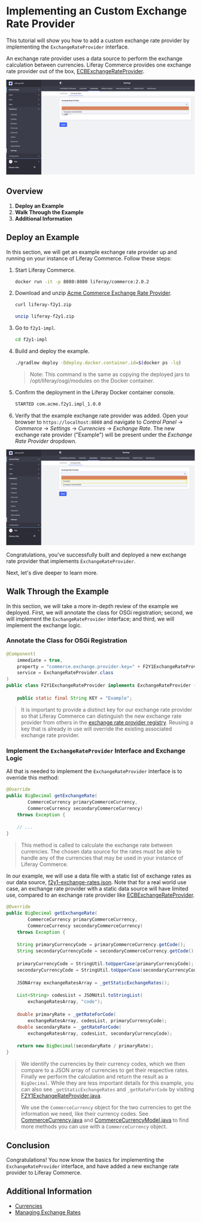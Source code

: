 # Implementing an Custom Exchange Rate Provider

This tutorial will show you how to add a custom exchange rate provider by implementing the `ExchangeRateProvider` interface.

An exchange rate provider uses a data source to perform the exchange calculation between currencies. Liferay Commerce provides one exchange rate provider out of the box, [ECBExchangeRateProvider](https://github.com/liferay/com-liferay-commerce/blob/2.0.2/commerce-currency-service/src/main/java/com/liferay/commerce/currency/internal/util/ECBExchangeRateProvider.java).

![Out of the box exchange rate provider](./images/01.png "Out of the box exchange rate provider")

## Overview

1. **Deploy an Example**
1. **Walk Through the Example**
1. **Additional Information**

## Deploy an Example

In this section, we will get an example exchange rate provider up and running on your instance of Liferay Commerce. Follow these steps:

1. Start Liferay Commerce.

    ```bash
    docker run -it -p 8080:8080 liferay/commerce:2.0.2
    ```

1. Download and unzip [Acme Commerce Exchange Rate Provider](./liferay-f2y1.zip).

    ```bash
    curl liferay-f2y1.zip
    ```

    ```bash
    unzip liferay-f2y1.zip
    ```

1. Go to `f2y1-impl`.

    ```bash
    cd f2y1-impl
    ```

1. Build and deploy the example.

    ```bash
    ./gradlew deploy -Ddeploy.docker.container.id=$(docker ps -lq)
    ```

    >Note: This command is the same as copying the deployed jars to /opt/liferay/osgi/modules on the Docker container.

1. Confirm the deployment in the Liferay Docker container console.

    ```bash
    STARTED com.acme.f2y1.impl_1.0.0
    ```

1. Verify that the example exchange rate provider was added. Open your browser to `https://localhost:8080` and navigate to _Control Panel_ → _Commerce_ → _Settings_ → _Currencies_ → _Exchange Rate_. The new exchange rate provider ("Example") will be present under the _Exchange Rate Provider_ dropdown.

![New exchange rate provider](./images/02.png "New exchange rate provider")

Congratulations, you've successfully built and deployed a new exchange rate provider that implements `ExchangeRateProvider`.

Next, let's dive deeper to learn more.

## Walk Through the Example

In this section, we will take a more in-depth review of the example we deployed. First, we will annotate the class for OSGi registration; second, we will implement the `ExchangeRateProvider` interface; and third, we will implement the exchange logic.

### Annotate the Class for OSGi Registration

```java
@Component(
    immediate = true,
    property = "commerce.exchange.provider.key=" + F2Y1ExchangeRateProvider.KEY,
    service = ExchangeRateProvider.class
)
public class F2Y1ExchangeRateProvider implements ExchangeRateProvider {

    public static final String KEY = "Example";
```

> It is important to provide a distinct key for our exchange rate provider so that Liferay Commerce can distinguish the new exchange rate provider from others in the [exchange rate provider registry](https://github.com/liferay/com-liferay-commerce/blob/2.0.2/commerce-currency-service/src/main/java/com/liferay/commerce/currency/internal/util/ExchangeRateProviderRegistryImpl.java). Reusing a key that is already in use will override the existing associated exchange rate provider.

### Implement the `ExchangeRateProvider` Interface and Exchange Logic

All that is needed to implement the `ExchangeRateProvider` interface is to override this method:

```java
@Override
public BigDecimal getExchangeRate(
        CommerceCurrency primaryCommerceCurrency,
        CommerceCurrency secondaryCommerceCurrency)
    throws Exception {

    // ...
}
```

> This method is called to calculate the exchange rate between currencies. The chosen data source for the rates must be able to handle any of the currencies that may be used in your instance of Liferay Commerce.

In our example, we will use a data file with a static list of exchange rates as our data source, [f2y1-exchange-rates.json](./liferay-f2y1.zip/f2y1-impl/src/main/resources/com/acme/f2y1/internal/commerce/exchange/rates/f2y1-exchange-rates.json). Note that for a real world use case, an exchange rate provider with a static data source will have limited use, compared to an exchange rate provider like [ECBExchangeRateProvider](https://github.com/liferay/com-liferay-commerce/blob/2.0.2/commerce-currency-service/src/main/java/com/liferay/commerce/currency/internal/util/ECBExchangeRateProvider.java).

```java
@Override
public BigDecimal getExchangeRate(
        CommerceCurrency primaryCommerceCurrency,
        CommerceCurrency secondaryCommerceCurrency)
    throws Exception {

    String primaryCurrencyCode = primaryCommerceCurrency.getCode();
    String secondaryCurrencyCode = secondaryCommerceCurrency.getCode();

    primaryCurrencyCode = StringUtil.toUpperCase(primaryCurrencyCode);
    secondaryCurrencyCode = StringUtil.toUpperCase(secondaryCurrencyCode);

    JSONArray exchangeRatesArray = _getStaticExchangeRates();

    List<String> codesList = JSONUtil.toStringList(
        exchangeRatesArray, "code");

    double primaryRate = _getRateForCode(
        exchangeRatesArray, codesList, primaryCurrencyCode);
    double secondaryRate = _getRateForCode(
        exchangeRatesArray, codesList, secondaryCurrencyCode);

    return new BigDecimal(secondaryRate / primaryRate);
}
```

> We identify the currencies by their currency codes, which we then compare to a JSON array of currencies to get their respective rates. Finally we perform the calculation and return the result as a `BigDecimal`. While they are less important details for this example, you can also see `_getStaticExchangeRates` and `_getRateForCode` by visiting [F2Y1ExchangeRateProvider.java](./liferay-f2y1.zip/f2y1-impl/src/main/java/com/acme/f2y1/internal/commerce/currency/util/F2Y1ExchangeRateProvider.java).
>
> We use the `CommerceCurrency` object for the two currencies to get the information we need, like their currency codes. See [CommerceCurrency.java](https://github.com/liferay/com-liferay-commerce/blob/2.0.2/commerce-currency-api/src/main/java/com/liferay/commerce/currency/model/CommerceCurrency.java) and [CommerceCurrencyModel.java](https://github.com/liferay/com-liferay-commerce/blob/2.0.2/commerce-currency-api/src/main/java/com/liferay/commerce/currency/model/CommerceCurrencyModel.java) to find more methods you can use with a `CommerceCurrency` object.

## Conclusion

Congratulations! You now know the basics for implementing the `ExchangeRateProvider` interface, and have added a new exchange rate provider to Liferay Commerce.

## Additional Information

* [Currencies](../../../user-guide/getting-started/currencies/README.md)
* [Managing Exchange Rates](../../../user-guide/getting-started/currencies/managing-exchange-rates/README.md)

